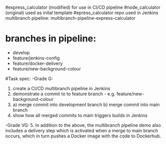 #express_calculator (modified) for use in CI/CD pipeline
#node_calculator (original) used as inital template
#epress_calculator repo used in Jenkins multibranch pipeline: multibranch-pipeline-express-calculator
# branches in pipeline:
- develop
- feature/jenkins-config
- feature/docker-delivery
- feature/new-background-colour

#Task spec:
-Grade G:
1. create a CI/CD multibranch pipeline in Jenkins
2. demonstrate a commit to to feature branch - e.g. feature/new-background-colour
3. a) merge commit into development branch
   b) merge commit into main branch 
4. show how all merged commits to main triggers builds in Jenkins

-Grade VG:
5. In addition to the above, the multibranch pipeline demo also includes a delivery step which is activated when a merge to main branch occurs, which in turn pushes a Docker image with the code to Dockerhub. 

